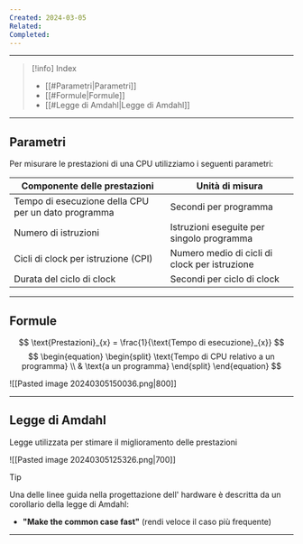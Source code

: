 ```yaml
---
Created: 2024-03-05
Related: 
Completed:
---
```

---

>[!info] Index
> - [[#Parametri|Parametri]]
>- [[#Formule|Formule]]
>- [[#Legge di Amdahl|Legge di Amdahl]]

---
## Parametri
Per misurare le prestazioni di una CPU utilizziamo i seguenti parametri:

| Componente delle prestazioni                        | Unità di misura                               |
| --------------------------------------------------- | --------------------------------------------- |
| Tempo di esecuzione della CPU per un dato programma | Secondi per programma                         |
| Numero di istruzioni                                | Istruzioni eseguite per singolo programma     |
| Cicli di clock per istruzione (CPI)                 | Numero medio di cicli di clock per istruzione |
| Durata del ciclo di clock                           | Secondi per ciclo di clock                    |

---
## Formule

$$
\text{Prestazioni}_{x} = \frac{1}{\text{Tempo di esecuzione}_{x}}
$$
$$
\begin{equation}
\begin{split}
\text{Tempo di CPU relativo a un programma} \\
& \text{a un programma}
\end{split}
\end{equation}
$$




![[Pasted image 20240305150036.png|800]]

---
## Legge di Amdahl

Legge utilizzata per stimare il miglioramento delle prestazioni

![[Pasted image 20240305125326.png|700]]

>[!tip] 
>Una delle linee guida nella progettazione dell' hardware è descritta da un corollario della legge di Amdahl:
>- **"Make the common case fast"** (rendi veloce il caso più frequente)

---
